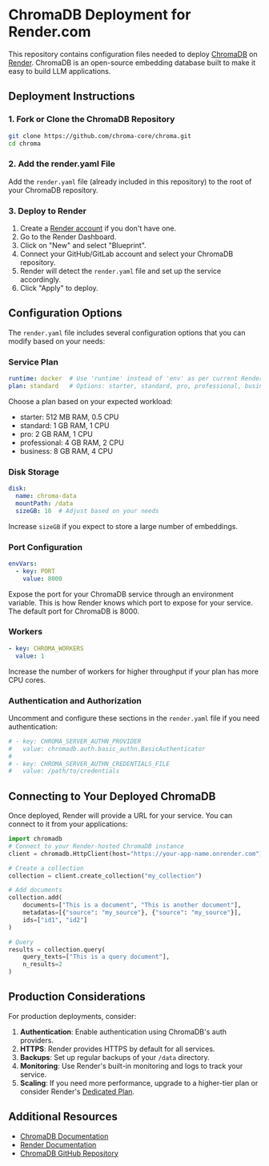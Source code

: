 # ChromaDB Deployment for Render.com

This repository contains configuration files needed to deploy [ChromaDB](https://www.trychroma.com/) on [Render](https://render.com/). ChromaDB is an open-source embedding database built to make it easy to build LLM applications.

## Deployment Instructions

### 1. Fork or Clone the ChromaDB Repository

```bash
git clone https://github.com/chroma-core/chroma.git
cd chroma
```

### 2. Add the render.yaml File

Add the `render.yaml` file (already included in this repository) to the root of your ChromaDB repository.

### 3. Deploy to Render

1. Create a [Render account](https://dashboard.render.com/register) if you don't have one.
2. Go to the Render Dashboard.
3. Click on "New" and select "Blueprint".
4. Connect your GitHub/GitLab account and select your ChromaDB repository.
5. Render will detect the `render.yaml` file and set up the service accordingly.
6. Click "Apply" to deploy.

## Configuration Options

The `render.yaml` file includes several configuration options that you can modify based on your needs:

### Service Plan

```yaml
runtime: docker  # Use 'runtime' instead of 'env' as per current Render specs
plan: standard   # Options: starter, standard, pro, professional, business
```

Choose a plan based on your expected workload:
- starter: 512 MB RAM, 0.5 CPU
- standard: 1 GB RAM, 1 CPU
- pro: 2 GB RAM, 1 CPU
- professional: 4 GB RAM, 2 CPU
- business: 8 GB RAM, 4 CPU

### Disk Storage

```yaml
disk:
  name: chroma-data
  mountPath: /data
  sizeGB: 10  # Adjust based on your needs
```

Increase `sizeGB` if you expect to store a large number of embeddings.

### Port Configuration

```yaml
envVars:
  - key: PORT
    value: 8000
```

Expose the port for your ChromaDB service through an environment variable. This is how Render knows which port to expose for your service. The default port for ChromaDB is 8000.

### Workers

```yaml
- key: CHROMA_WORKERS
  value: 1
```

Increase the number of workers for higher throughput if your plan has more CPU cores.

### Authentication and Authorization

Uncomment and configure these sections in the `render.yaml` file if you need authentication:

```yaml
# - key: CHROMA_SERVER_AUTHN_PROVIDER
#   value: chromadb.auth.basic_authn.BasicAuthenticator
# 
# - key: CHROMA_SERVER_AUTHN_CREDENTIALS_FILE
#   value: /path/to/credentials
```

## Connecting to Your Deployed ChromaDB

Once deployed, Render will provide a URL for your service. You can connect to it from your applications:

```python
import chromadb
# Connect to your Render-hosted ChromaDB instance
client = chromadb.HttpClient(host="https://your-app-name.onrender.com")

# Create a collection
collection = client.create_collection("my_collection")

# Add documents
collection.add(
    documents=["This is a document", "This is another document"],
    metadatas=[{"source": "my_source"}, {"source": "my_source"}],
    ids=["id1", "id2"]
)

# Query
results = collection.query(
    query_texts=["This is a query document"],
    n_results=2
)
```

## Production Considerations

For production deployments, consider:

1. **Authentication**: Enable authentication using ChromaDB's auth providers.
2. **HTTPS**: Render provides HTTPS by default for all services.
3. **Backups**: Set up regular backups of your `/data` directory.
4. **Monitoring**: Use Render's built-in monitoring and logs to track your service.
5. **Scaling**: If you need more performance, upgrade to a higher-tier plan or consider Render's [Dedicated Plan](https://render.com/pricing).

## Additional Resources

- [ChromaDB Documentation](https://docs.trychroma.com/)
- [Render Documentation](https://render.com/docs)
- [ChromaDB GitHub Repository](https://github.com/chroma-core/chroma)
